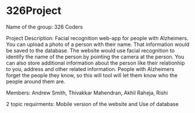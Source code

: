 # 326Project

Name of the group: 326 Coders

Project Description: Facial recognition web-app for people with Alzheimers. You can upload a photo of a person with their name. That information would be saved to the database. The website would use facial recognition to identify the name of the person by pointing the camera at the person. You can also store additional information about the person like their relationhip to you, address and other related information. People with Alzheimers forget the people they know, so this will tool will let them know who the people around them are.

Members: Andrew Smith, Thivakkar Mahendran, Akhil Raheja, Rishi

2 topic requirments: Mobile version of the website and Use of database
